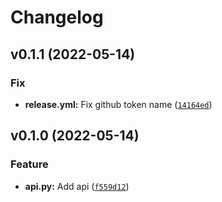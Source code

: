 # Changelog

<!--next-version-placeholder-->

## v0.1.1 (2022-05-14)
### Fix
* **release.yml:** Fix github token name ([`14164ed`](https://github.com/aadhithya/rajiniPP/commit/14164ed3928079105849f3c3790a0087d1fd5ce9))

## v0.1.0 (2022-05-14)
### Feature
* **api.py:** Add api ([`f559d12`](https://github.com/aadhithya/rajiniPP/commit/f559d122bc3abb0616457bdb85ec1c5ef8451036))
